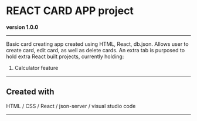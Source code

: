 
# REACT CARD APP project
**version 1.0.0**

---

Basic card creating app created using HTML, React, db.json. Allows user to create card, edit card, as well as delete cards. An extra tab is purposed to hold extra React built projects, currently holding: 
1. Calculator feature

---
## Created with
HTML / CSS / React / json-server / visual studio code

---